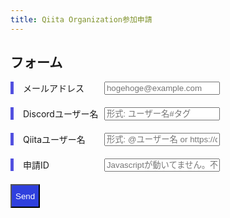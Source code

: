 ```yaml
---
title: Qiita Organization参加申請
---
```


<style>
.form{
   width: 100%;
   margin: 0 auto;
   border: 1px solid #9c9c9c;
   padding: 50px;
   box-sizing: border-box;
 }

 .item{
   margin-bottom: 20px;
 }

 .label_left{
   display: inline-block;
   width: 25%;
   border-left: solid 5px #5250e0;
   padding-left: 15px;
   vertical-align: top;
 }

.form input[type="text"],
.form input[type="number"],
.form input[type="email"] ,
.form input[type="password"] {
     padding: 10px;
     width: 65%;
     outline: solid 2px black;
 }

.form textarea{
   padding: 10px;
   height: 100px;
   font-size: 14px;
   width: 65%;
   outline: solid 2px black;
 }
</style>

<h2>フォーム</h2>
<form action="https://formspree.io/f/xrgrndyd" method="POST">
  <div class="item">
    <label class="label_left" for="mail">メールアドレス</label>
    <input id="mail" type="email" placeholder="hogehoge@example.com" name="mail" required><br>
  </div>
  
  <div class="item">
    <label class="label_left" for="name">Discordユーザー名</label>
    <input id="name" type="text" placeholder="形式: ユーザー名#タグ" name="name" required><br>
  </div>

  <div class="item">
    <label class="label_left" for="qiitaname">Qiitaユーザー名</label>
    <input id="qiitaname" type="text" placeholder="形式: @ユーザー名 or https://qiita.com/ユーザー名" name="qiitaname" required><br>
  </div>

  <div class="item">
    <label class="label_left" for="sid">申請ID</label>
    <input id="sid" type="text" placeholder="Javascriptが動いてません。不具合です。無視してください。" name="sid" readonly><br>
  </div>

  <button class=".md-button .md-button--primary" style="height: 1cm; color: white; background-color: #2f40de;" type="submit">Send</button>
</form>
<script>
  var sid = Math.floor(Math.random() * (9999999 + 1 - 1000000)) + 1000000;
  document.getElementsByID("sid").setAttribute('value', sid)
</script>